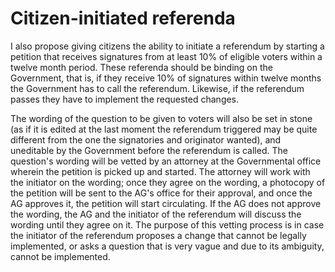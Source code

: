 Citizen-initiated referenda
============================

I also propose giving citizens the ability to initiate a referendum by starting a petition that receives signatures from at least 10% of eligible voters within a twelve month period. These referenda should be binding on the Government, that is, if they receive 10% of signatures within twelve months the Government has to call the referendum. Likewise, if the referendum passes they have to implement the requested changes. 

The wording of the question to be given to voters will also be set in stone (as if it is edited at the last moment the referendum triggered may be quite different from the one the signatories and originator wanted), and uneditable by the Government before the referendum is called. The question's wording will be vetted by an attorney at the Governmental office wherein the petition is picked up and started. The attorney will work with the initiator on the wording; once they agree on the wording, a photocopy of the petition will be sent to the AG's office for their approval, and once the AG approves it, the petition will start circulating. If the AG does not approve the wording, the AG and the initiator of the referendum will discuss the wording until they agree on it.  The purpose of this vetting process is in case the initiator of the referendum proposes a change that cannot be legally implemented, or asks a question that is very vague and due to its ambiguity, cannot be implemented. 
